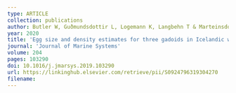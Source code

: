 ```yaml
---
type: ARTICLE
collection: publications
author: Butler W, Guðmundsdottir L, Logemann K, Langbehn T & Marteinsdottir G
year: 2020
title: 'Egg size and density estimates for three gadoids in Icelandic waters and their implications for the vertical distribution of eggs along a stratified water column'
journal: 'Journal of Marine Systems'
volume: 204
pages: 103290
doi: 10.1016/j.jmarsys.2019.103290
url: https://linkinghub.elsevier.com/retrieve/pii/S0924796319304270
filename:
---
```

